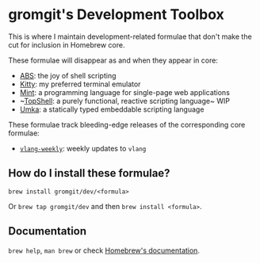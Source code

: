 # gromgit's Development Toolbox

This is where I maintain development-related formulae that don't make the cut for inclusion in Homebrew core.

These formulae will disappear as and when they appear in core:
* [ABS](https://www.abs-lang.org/): the joy of shell scripting
* [Kitty](https://sw.kovidgoyal.net/kitty/): my preferred terminal emulator
* [Mint](https://www.mint-lang.com/): a programming language for single-page web applications
* ~[TopShell](https://github.com/topshell-language/topshell): a purely functional, reactive scripting language~ WIP
* [Umka](https://github.com/vtereshkov/umka-lang): a statically typed embeddable scripting language

These formulae track bleeding-edge releases of the corresponding core formulae:
* [`vlang-weekly`](https://github.com/vlang/v): weekly updates to `vlang`

## How do I install these formulae?
`brew install gromgit/dev/<formula>`

Or `brew tap gromgit/dev` and then `brew install <formula>`.

## Documentation
`brew help`, `man brew` or check [Homebrew's documentation](https://docs.brew.sh).
